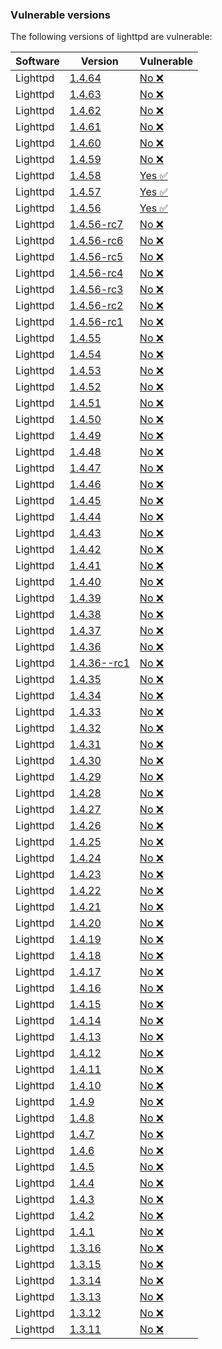 ### Vulnerable versions

The following versions of lighttpd are vulnerable:

| Software | Version                                                                                       | Vulnerable                |
|----------|-----------------------------------------------------------------------------------------------|---------------------------|
| Lighttpd | [1.4.64](https://api.github.com/repos/lighttpd/lighttpd1.4/zipball/refs/tags/lighttpd-1.4.64) | [No :x:](./tests/1.4.64/) |
| Lighttpd | [1.4.63](https://api.github.com/repos/lighttpd/lighttpd1.4/zipball/refs/tags/lighttpd-1.4.63) | [No :x:](./tests/1.4.63/) |
| Lighttpd | [1.4.62](https://api.github.com/repos/lighttpd/lighttpd1.4/zipball/refs/tags/lighttpd-1.4.62) | [No :x:](./tests/1.4.62/) |
| Lighttpd | [1.4.61](https://api.github.com/repos/lighttpd/lighttpd1.4/zipball/refs/tags/lighttpd-1.4.61) | [No :x:](./tests/1.4.61/) |
| Lighttpd | [1.4.60](https://api.github.com/repos/lighttpd/lighttpd1.4/zipball/refs/tags/lighttpd-1.4.60) | [No :x:](./tests/1.4.60/) |
| Lighttpd | [1.4.59](https://api.github.com/repos/lighttpd/lighttpd1.4/zipball/refs/tags/lighttpd-1.4.59) | [No :x:](./tests/1.4.59/) |
| Lighttpd | [1.4.58](https://api.github.com/repos/lighttpd/lighttpd1.4/zipball/refs/tags/lighttpd-1.4.58) | [Yes :white_check_mark:](./tests/1.4.58/) |
| Lighttpd | [1.4.57](https://api.github.com/repos/lighttpd/lighttpd1.4/zipball/refs/tags/lighttpd-1.4.57) | [Yes :white_check_mark:](./tests/1.4.57/) |
| Lighttpd | [1.4.56](https://api.github.com/repos/lighttpd/lighttpd1.4/zipball/refs/tags/lighttpd-1.4.56) | [Yes :white_check_mark:](./tests/1.4.56/) |
| Lighttpd | [1.4.56-rc7](https://api.github.com/repos/lighttpd/lighttpd1.4/zipball/refs/tags/lighttpd-1.4.56-rc7) | [No :x:](./tests/1.4.56-rc7/) |
| Lighttpd | [1.4.56-rc6](https://api.github.com/repos/lighttpd/lighttpd1.4/zipball/refs/tags/lighttpd-1.4.56-rc6) | [No :x:](./tests/1.4.56-rc6/) |
| Lighttpd | [1.4.56-rc5](https://api.github.com/repos/lighttpd/lighttpd1.4/zipball/refs/tags/lighttpd-1.4.56-rc5) | [No :x:](./tests/1.4.56-rc5/) |
| Lighttpd | [1.4.56-rc4](https://api.github.com/repos/lighttpd/lighttpd1.4/zipball/refs/tags/lighttpd-1.4.56-rc4) | [No :x:](./tests/1.4.56-rc4/) |
| Lighttpd | [1.4.56-rc3](https://api.github.com/repos/lighttpd/lighttpd1.4/zipball/refs/tags/lighttpd-1.4.56-rc3) | [No :x:](./tests/1.4.56-rc3/) |
| Lighttpd | [1.4.56-rc2](https://api.github.com/repos/lighttpd/lighttpd1.4/zipball/refs/tags/lighttpd-1.4.56-rc2) | [No :x:](./tests/1.4.56-rc2/) |
| Lighttpd | [1.4.56-rc1](https://api.github.com/repos/lighttpd/lighttpd1.4/zipball/refs/tags/lighttpd-1.4.56-rc1) | [No :x:](./tests/1.4.56-rc1/) |
| Lighttpd | [1.4.55](https://api.github.com/repos/lighttpd/lighttpd1.4/zipball/refs/tags/lighttpd-1.4.55) | [No :x:](./tests/1.4.55/) |
| Lighttpd | [1.4.54](https://api.github.com/repos/lighttpd/lighttpd1.4/zipball/refs/tags/lighttpd-1.4.54) | [No :x:](./tests/1.4.54/) |
| Lighttpd | [1.4.53](https://api.github.com/repos/lighttpd/lighttpd1.4/zipball/refs/tags/lighttpd-1.4.53) | [No :x:](./tests/1.4.53/) |
| Lighttpd | [1.4.52](https://api.github.com/repos/lighttpd/lighttpd1.4/zipball/refs/tags/lighttpd-1.4.52) | [No :x:](./tests/1.4.52/) |
| Lighttpd | [1.4.51](https://api.github.com/repos/lighttpd/lighttpd1.4/zipball/refs/tags/lighttpd-1.4.51) | [No :x:](./tests/1.4.51/) |
| Lighttpd | [1.4.50](https://api.github.com/repos/lighttpd/lighttpd1.4/zipball/refs/tags/lighttpd-1.4.50) | [No :x:](./tests/1.4.50/) |
| Lighttpd | [1.4.49](https://api.github.com/repos/lighttpd/lighttpd1.4/zipball/refs/tags/lighttpd-1.4.49) | [No :x:](./tests/1.4.49/) |
| Lighttpd | [1.4.48](https://api.github.com/repos/lighttpd/lighttpd1.4/zipball/refs/tags/lighttpd-1.4.48) | [No :x:](./tests/1.4.48/) |
| Lighttpd | [1.4.47](https://api.github.com/repos/lighttpd/lighttpd1.4/zipball/refs/tags/lighttpd-1.4.47) | [No :x:](./tests/1.4.47/) |
| Lighttpd | [1.4.46](https://api.github.com/repos/lighttpd/lighttpd1.4/zipball/refs/tags/lighttpd-1.4.46) | [No :x:](./tests/1.4.46/) |
| Lighttpd | [1.4.45](https://api.github.com/repos/lighttpd/lighttpd1.4/zipball/refs/tags/lighttpd-1.4.45) | [No :x:](./tests/1.4.45/) |
| Lighttpd | [1.4.44](https://api.github.com/repos/lighttpd/lighttpd1.4/zipball/refs/tags/lighttpd-1.4.44) | [No :x:](./tests/1.4.44/) |
| Lighttpd | [1.4.43](https://api.github.com/repos/lighttpd/lighttpd1.4/zipball/refs/tags/lighttpd-1.4.43) | [No :x:](./tests/1.4.43/) |
| Lighttpd | [1.4.42](https://api.github.com/repos/lighttpd/lighttpd1.4/zipball/refs/tags/lighttpd-1.4.42) | [No :x:](./tests/1.4.42/) |
| Lighttpd | [1.4.41](https://api.github.com/repos/lighttpd/lighttpd1.4/zipball/refs/tags/lighttpd-1.4.41) | [No :x:](./tests/1.4.41/) |
| Lighttpd | [1.4.40](https://api.github.com/repos/lighttpd/lighttpd1.4/zipball/refs/tags/lighttpd-1.4.40) | [No :x:](./tests/1.4.40/) |
| Lighttpd | [1.4.39](https://api.github.com/repos/lighttpd/lighttpd1.4/zipball/refs/tags/lighttpd-1.4.39) | [No :x:](./tests/1.4.39/) |
| Lighttpd | [1.4.38](https://api.github.com/repos/lighttpd/lighttpd1.4/zipball/refs/tags/lighttpd-1.4.38) | [No :x:](./tests/1.4.38/) |
| Lighttpd | [1.4.37](https://api.github.com/repos/lighttpd/lighttpd1.4/zipball/refs/tags/lighttpd-1.4.37) | [No :x:](./tests/1.4.37/) |
| Lighttpd | [1.4.36](https://api.github.com/repos/lighttpd/lighttpd1.4/zipball/refs/tags/lighttpd-1.4.36) | [No :x:](./tests/1.4.36/) |
| Lighttpd | [1.4.36--rc1](https://api.github.com/repos/lighttpd/lighttpd1.4/zipball/refs/tags/lighttpd-1.4.36--rc1) | [No :x:](./tests/1.4.36--rc1/) |
| Lighttpd | [1.4.35](https://api.github.com/repos/lighttpd/lighttpd1.4/zipball/refs/tags/lighttpd-1.4.35) | [No :x:](./tests/1.4.35/) |
| Lighttpd | [1.4.34](https://api.github.com/repos/lighttpd/lighttpd1.4/zipball/refs/tags/lighttpd-1.4.34) | [No :x:](./tests/1.4.34/) |
| Lighttpd | [1.4.33](https://api.github.com/repos/lighttpd/lighttpd1.4/zipball/refs/tags/lighttpd-1.4.33) | [No :x:](./tests/1.4.33/) |
| Lighttpd | [1.4.32](https://api.github.com/repos/lighttpd/lighttpd1.4/zipball/refs/tags/lighttpd-1.4.32) | [No :x:](./tests/1.4.32/) |
| Lighttpd | [1.4.31](https://api.github.com/repos/lighttpd/lighttpd1.4/zipball/refs/tags/lighttpd-1.4.31) | [No :x:](./tests/1.4.31/) |
| Lighttpd | [1.4.30](https://api.github.com/repos/lighttpd/lighttpd1.4/zipball/refs/tags/lighttpd-1.4.30) | [No :x:](./tests/1.4.30/) |
| Lighttpd | [1.4.29](https://api.github.com/repos/lighttpd/lighttpd1.4/zipball/refs/tags/lighttpd-1.4.29) | [No :x:](./tests/1.4.29/) |
| Lighttpd | [1.4.28](https://api.github.com/repos/lighttpd/lighttpd1.4/zipball/refs/tags/lighttpd-1.4.28) | [No :x:](./tests/1.4.28/) |
| Lighttpd | [1.4.27](https://api.github.com/repos/lighttpd/lighttpd1.4/zipball/refs/tags/lighttpd-1.4.27) | [No :x:](./tests/1.4.27/) |
| Lighttpd | [1.4.26](https://api.github.com/repos/lighttpd/lighttpd1.4/zipball/refs/tags/lighttpd-1.4.26) | [No :x:](./tests/1.4.26/) |
| Lighttpd | [1.4.25](https://api.github.com/repos/lighttpd/lighttpd1.4/zipball/refs/tags/lighttpd-1.4.25) | [No :x:](./tests/1.4.25/) |
| Lighttpd | [1.4.24](https://api.github.com/repos/lighttpd/lighttpd1.4/zipball/refs/tags/lighttpd-1.4.24) | [No :x:](./tests/1.4.24/) |
| Lighttpd | [1.4.23](https://api.github.com/repos/lighttpd/lighttpd1.4/zipball/refs/tags/lighttpd-1.4.23) | [No :x:](./tests/1.4.23/) |
| Lighttpd | [1.4.22](https://api.github.com/repos/lighttpd/lighttpd1.4/zipball/refs/tags/lighttpd-1.4.22) | [No :x:](./tests/1.4.22/) |
| Lighttpd | [1.4.21](https://api.github.com/repos/lighttpd/lighttpd1.4/zipball/refs/tags/lighttpd-1.4.21) | [No :x:](./tests/1.4.21/) |
| Lighttpd | [1.4.20](https://api.github.com/repos/lighttpd/lighttpd1.4/zipball/refs/tags/lighttpd-1.4.20) | [No :x:](./tests/1.4.20/) |
| Lighttpd | [1.4.19](https://api.github.com/repos/lighttpd/lighttpd1.4/zipball/refs/tags/lighttpd-1.4.19) | [No :x:](./tests/1.4.19/) |
| Lighttpd | [1.4.18](https://api.github.com/repos/lighttpd/lighttpd1.4/zipball/refs/tags/lighttpd-1.4.18) | [No :x:](./tests/1.4.18/) |
| Lighttpd | [1.4.17](https://api.github.com/repos/lighttpd/lighttpd1.4/zipball/refs/tags/lighttpd-1.4.17) | [No :x:](./tests/1.4.17/) |
| Lighttpd | [1.4.16](https://api.github.com/repos/lighttpd/lighttpd1.4/zipball/refs/tags/lighttpd-1.4.16) | [No :x:](./tests/1.4.16/) |
| Lighttpd | [1.4.15](https://api.github.com/repos/lighttpd/lighttpd1.4/zipball/refs/tags/lighttpd-1.4.15) | [No :x:](./tests/1.4.15/) |
| Lighttpd | [1.4.14](https://api.github.com/repos/lighttpd/lighttpd1.4/zipball/refs/tags/lighttpd-1.4.14) | [No :x:](./tests/1.4.14/) |
| Lighttpd | [1.4.13](https://api.github.com/repos/lighttpd/lighttpd1.4/zipball/refs/tags/lighttpd-1.4.13) | [No :x:](./tests/1.4.13/) |
| Lighttpd | [1.4.12](https://api.github.com/repos/lighttpd/lighttpd1.4/zipball/refs/tags/lighttpd-1.4.12) | [No :x:](./tests/1.4.12/) |
| Lighttpd | [1.4.11](https://api.github.com/repos/lighttpd/lighttpd1.4/zipball/refs/tags/lighttpd-1.4.11) | [No :x:](./tests/1.4.11/) |
| Lighttpd | [1.4.10](https://api.github.com/repos/lighttpd/lighttpd1.4/zipball/refs/tags/lighttpd-1.4.10) | [No :x:](./tests/1.4.10/) |
| Lighttpd | [1.4.9](https://api.github.com/repos/lighttpd/lighttpd1.4/zipball/refs/tags/lighttpd-1.4.9) | [No :x:](./tests/1.4.9/) |
| Lighttpd | [1.4.8](https://api.github.com/repos/lighttpd/lighttpd1.4/zipball/refs/tags/lighttpd-1.4.8) | [No :x:](./tests/1.4.8/) |
| Lighttpd | [1.4.7](https://api.github.com/repos/lighttpd/lighttpd1.4/zipball/refs/tags/lighttpd-1.4.7) | [No :x:](./tests/1.4.7/) |
| Lighttpd | [1.4.6](https://api.github.com/repos/lighttpd/lighttpd1.4/zipball/refs/tags/lighttpd-1.4.6) | [No :x:](./tests/1.4.6/) |
| Lighttpd | [1.4.5](https://api.github.com/repos/lighttpd/lighttpd1.4/zipball/refs/tags/lighttpd-1.4.5) | [No :x:](./tests/1.4.5/) |
| Lighttpd | [1.4.4](https://api.github.com/repos/lighttpd/lighttpd1.4/zipball/refs/tags/lighttpd-1.4.4) | [No :x:](./tests/1.4.4/) |
| Lighttpd | [1.4.3](https://api.github.com/repos/lighttpd/lighttpd1.4/zipball/refs/tags/lighttpd-1.4.3) | [No :x:](./tests/1.4.3/) |
| Lighttpd | [1.4.2](https://api.github.com/repos/lighttpd/lighttpd1.4/zipball/refs/tags/lighttpd-1.4.2) | [No :x:](./tests/1.4.2/) |
| Lighttpd | [1.4.1](https://api.github.com/repos/lighttpd/lighttpd1.4/zipball/refs/tags/lighttpd-1.4.1) | [No :x:](./tests/1.4.1/) |
| Lighttpd | [1.3.16](https://api.github.com/repos/lighttpd/lighttpd1.4/zipball/refs/tags/lighttpd-1.3.16) | [No :x:](./tests/1.3.16/) |
| Lighttpd | [1.3.15](https://api.github.com/repos/lighttpd/lighttpd1.4/zipball/refs/tags/lighttpd-1.3.15) | [No :x:](./tests/1.3.15/) |
| Lighttpd | [1.3.14](https://api.github.com/repos/lighttpd/lighttpd1.4/zipball/refs/tags/lighttpd-1.3.14) | [No :x:](./tests/1.3.14/) |
| Lighttpd | [1.3.13](https://api.github.com/repos/lighttpd/lighttpd1.4/zipball/refs/tags/lighttpd-1.3.13) | [No :x:](./tests/1.3.13/) |
| Lighttpd | [1.3.12](https://api.github.com/repos/lighttpd/lighttpd1.4/zipball/refs/tags/lighttpd-1.3.12) | [No :x:](./tests/1.3.12/) |
| Lighttpd | [1.3.11](https://api.github.com/repos/lighttpd/lighttpd1.4/zipball/refs/tags/lighttpd-1.3.11) | [No :x:](./tests/1.3.11/) |
